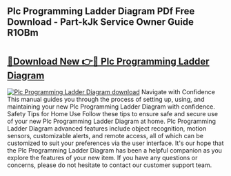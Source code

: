 ## Plc Programming Ladder Diagram PDf Free Download - Part-kJk Service Owner Guide R1OBm

# <h2><a href="http://dfkwfhz.blite.top/?on=Plc+Programming+Ladder+Diagram">🔗Download New 👉🔴 Plc Programming Ladder Diagram</a></h2>

[![Plc Programming Ladder Diagram download](https://i.imgur.com/lujVjoI.png)](http://dfkwfhz.blite.top/?on=Plc+Programming+Ladder+Diagram)
Navigate with Confidence This manual guides you through the process of setting up, using, and maintaining your new Plc Programming Ladder Diagram with confidence. Safety Tips for Home Use Follow these tips to ensure safe and secure use of your new Plc Programming Ladder Diagram at home. Plc Programming Ladder Diagram advanced features include object recognition, motion sensors, customizable alerts, and remote access, all of which can be customized to suit your preferences via the user interface. It's our hope that the Plc Programming Ladder Diagram has been a helpful companion as you explore the features of your new item. If you have any questions or concerns, please do not hesitate to contact our customer support team.
